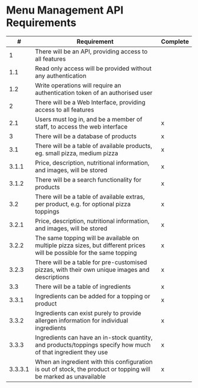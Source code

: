 # Menu Management API Requirements

| #       | Requirement                                                                                                            | Complete |
| ------- | ---------------------------------------------------------------------------------------------------------------------- | -------- |
| 1       | There will be an API, providing access to all features                                                                 |          |
| 1.1     | Read only access will be provided without any authentication                                                           |          |
| 1.2     | Write operations will require an authentication token of an authorised user                                            |          |
| 2       | There will be a Web Interface, providing access to all features                                                        |          |
| 2.1     | Users must log in, and be a member of staff, to access the web interface                                               |    x     |
| 3       | There will be a database of products                                                                                   |    x     |
| 3.1     | There will be a table of available products, eg. small pizza, medium pizza                                             |    x     |
| 3.1.1   | Price, description, nutritional information, and images, will be stored                                                |    x     |
| 3.1.2   | There will be a search functionality for products                                                                      |    x     |
| 3.2     | There will be a table of available extras, per product, e.g. for optional pizza toppings                               |    x     |
| 3.2.1   | Price, description, nutritional information, and images, will be stored                                                |    x     |
| 3.2.2   | The same topping will be available on multiple pizza sizes, but different prices will be possible for the same topping |    x     |
| 3.2.3   | There will be a table for pre-customised pizzas, with their own unique images and descriptions                         |    x     |
| 3.3     | There will be a table of ingredients                                                                                   |    x     |
| 3.3.1   | Ingredients can be added for a topping or product                                                                      |    x     |
| 3.3.2   | Ingredients can exist purely to provide allergen information for individual ingredients                                |    x     |
| 3.3.3   | Ingredients can have an in-stock quantity, and products/toppings specify how much of that ingredient they use          |    x     |
| 3.3.3.1 | When an ingredient with this configuration is out of stock, the product or topping will be marked as unavailable       |    x     |

